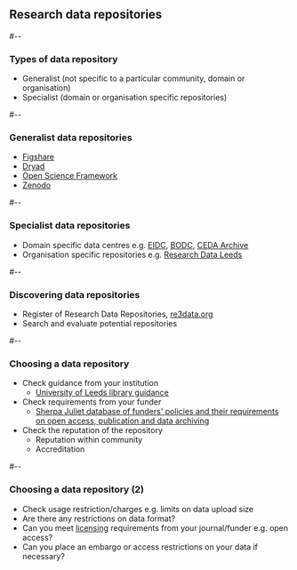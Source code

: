 <!-- .slide: id="datarepos" -->
## Research data repositories

#--

### Types of data repository

- Generalist (not specific to a particular community, domain or organisation)
- Specialist (domain or organisation specific repositories)


#--

### Generalist data repositories

- [Figshare](http://figshare.com/)
- [Dryad](https://datadryad.org/stash)
- [Open Science Framework](https://osf.io/)
- [Zenodo](https://zenodo.org/)

#--

### Specialist data repositories

- Domain specific data centres e.g. [EIDC](https://eidc.ac.uk/ "Environmental Information Data Centre"), [BODC](https://www.bodc.ac.uk/ "British Oceanographic Data Centre"), [CEDA Archive](https://archive.ceda.ac.uk/ "Centre for Environmental Data Analysis (CEDA) Archive")
- Organisation specific repositories e.g. [Research Data Leeds](https://archive.researchdata.leeds.ac.uk/)

#--

### Discovering data repositories

- Register of Research Data Repositories, [re3data.org](https://re3data.org)
- Search and evaluate potential repositories


#--

### Choosing a data repository

<ul>
  <li class="fragment fade-in">Check guidance from your institution
    <ul>
      <li class="fragment fade-in">
        <a href="https://library.leeds.ac.uk/info/14062/research_data_management/66/sharing_data">University of Leeds library guidance</a>
      </li>
    </ul>
  </li>
  <li class="fragment fade-in">Check requirements from your funder
    <ul>
      <li class="fragment fade-in">
        <a href="https://v2.sherpa.ac.uk/juliet/">Sherpa Juliet database of funders' policies and their requirements on open access, publication and data archiving</a>
      </li>
    </ul>
  </li>
  <li class="fragment fade-in">Check the reputation of the repository
    <ul>
      <li class="fragment fade-in">
        Reputation within community
      </li>
      <li class="fragment fade-in">
        Accreditation
      </li>
    </ul>
  </li>
</ul>

#--

### Choosing a data repository (2)

<ul>
  <li class="fragment fade-in">Check usage restriction/charges e.g. limits on data upload size</li>
  <li class="fragment fade-in">Are there any restrictions on data format?</li>
  <li class="fragment fade-in">
    Can you meet <a href="#/datalicensing">licensing</a> requirements from your journal/funder e.g. open access?
  </li>
  <li class="fragment fade-in">Can you place an embargo or access restrictions on your data if necessary?</li>
</ul>
